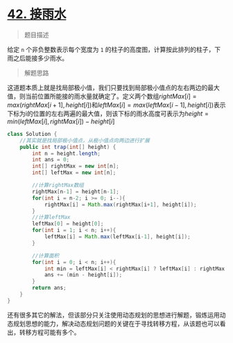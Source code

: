 # [42. 接雨水](https://leetcode.cn/problems/trapping-rain-water/)

> 题目描述

给定 `n` 个非负整数表示每个宽度为 `1` 的柱子的高度图，计算按此排列的柱子，下雨之后能接多少雨水。

> 解题思路

这道题本质上就是找局部极小值，我们只要找到局部极小值点的左右两边的最大值，则当前位置所能接的雨水量就确定了。定义两个数组$rightMax[i] = max(rightMax[i+1], height[i])$和$leftMax[i] = max(leftMax[i-1], height[i])$表示下标为i的位置的左右两遍的最大值，则该下标的雨水高度可表示为$height = min(leftMax[i], rightMax[i]) - height[i]$

````java
class Solution {
    //其实就是找局部极小值点，从极小值点向两边进行扩展
    public int trap(int[] height) {
        int n = height.length;
        int ans = 0;
        int[] rightMax = new int[n];
        int[] leftMax = new int[n];

        //计算rightMax数组
        rightMax[n-1] = height[n-1];
        for(int i = n-2; i >= 0; i--){
            rightMax[i] = Math.max(rightMax[i+1], height[i]);
        }
        //计算leftMax
        leftMax[0] = height[0];
        for(int i = 1; i < n; i++){
            leftMax[i] = Math.max(leftMax[i-1], height[i]);
        }

        //计算面积
        for(int i = 0; i < n; i++){
            int min = leftMax[i] < rightMax[i] ? leftMax[i] : rightMax[i];
            ans += (min - height[i]);
        }
        return ans;
    }
}
````

 还有很多其它的解法，但该部分只关注使用动态规划的思想进行解题，锻炼运用动态规划思想的能力，解决动态规划问题的关键在于寻找转移方程，从该题也可以看出，转移方程可能有多个。